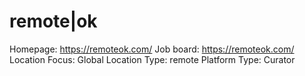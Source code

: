 # remote|ok

Homepage: https://remoteok.com/
Job board: https://remoteok.com/
Location Focus: Global
Location Type: remote
Platform Type: Curator